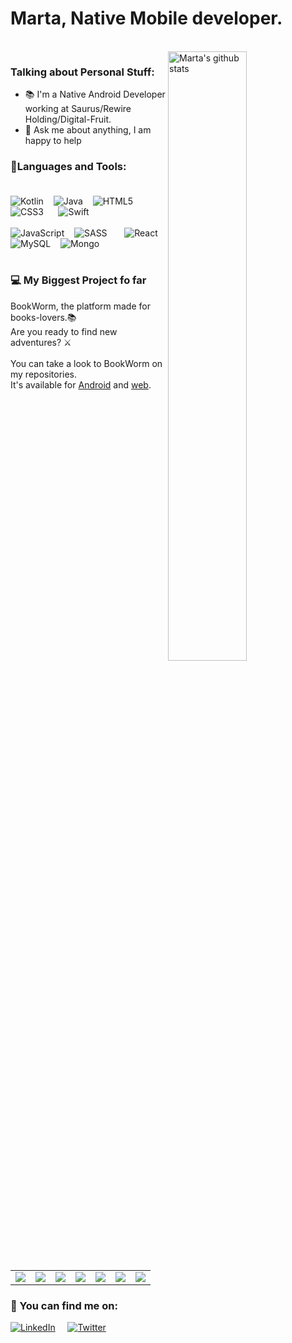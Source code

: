 <h1>Marta, Native Mobile developer. </h1>
<br/>
<!-- Talking about you -->
 <img width="50%" align="right" alt="Marta's github stats" src="https://c.tenor.com/4ryx66tWEhcAAAAd/pixel-study.gif" />
 
 ### Talking about Personal Stuff: 
- 📚 I'm a Native Android Developer working at Saurus/Rewire Holding/Digital-Fruit.<br/>
- 💬 Ask me about anything, I am happy to help <br/> 

### 🔭Languages and Tools: <br/><br/>
![Kotlin](https://img.shields.io/badge/kotlin-%230095D5.svg?style=for-the-badge&logo=kotlin&logoColor=white)&nbsp;&nbsp;&nbsp;
![Java](https://img.shields.io/badge/java-%23ED8B00.svg?style=for-the-badge&logo=java&logoColor=white)&nbsp;&nbsp;&nbsp;
![HTML5](https://img.shields.io/badge/html5-%23E34F26.svg?style=for-the-badge&logo=html5&logoColor=white) &nbsp;&nbsp;&nbsp;
![CSS3](https://img.shields.io/badge/css3-%231572B6.svg?style=for-the-badge&logo=css3&logoColor=white)&nbsp;&nbsp;&nbsp;&nbsp;&nbsp;
![Swift](https://img.shields.io/badge/Swift-FA7343?style=for-the-badge&logo=swift&logoColor=white)
<br/><br/>
![JavaScript](https://img.shields.io/badge/javascript-%23323330.svg?style=for-the-badge&logo=javascript&logoColor=%23F7DF1E)&nbsp;&nbsp;&nbsp;
![SASS](https://img.shields.io/badge/SASS-hotpink.svg?style=for-the-badge&logo=SASS&logoColor=white)&nbsp;&nbsp;&nbsp;&nbsp;&nbsp;&nbsp;
![React](https://img.shields.io/badge/React-20232A?style=for-the-badge&logo=react&logoColor=61DAFB)&nbsp;&nbsp;&nbsp;
![MySQL](https://img.shields.io/badge/mysql-%2300f.svg?style=for-the-badge&logo=mysql&logoColor=white)&nbsp;&nbsp;&nbsp;
![Mongo](https://img.shields.io/badge/MongoDB-4EA94B?style=for-the-badge&logo=mongodb&logoColor=white)&nbsp;&nbsp;&nbsp;
 &nbsp;&nbsp;&nbsp;
<br/>
<br/>

###  💻 My Biggest Project fo far
BookWorm, the platform made for books-lovers.📚 <br/>
Are you ready to find new adventures? ⚔
<br/><br/>
You can take a look to BookWorm on my repositories.
<br/>
It's available for [Android](https://github.com/martamagui/bookworm-android) and [web](https://github.com/martamagui/bookworm-app-web).
<table>
  <tbody>
    <tr>
      <td align="center">
        <img src="https://user-images.githubusercontent.com/73697174/174846009-74b4675a-73e4-403d-a8d0-0d28a103a1c6.png" >
      </td>
      <td align="center">
        <img src="https://user-images.githubusercontent.com/73697174/174846056-99dd4338-1617-44ce-8589-86aab1cddeaf.png">
      </td>
      <td>
        <img src="https://user-images.githubusercontent.com/73697174/174847474-571d7dc5-5805-438a-a1c3-cc4c420c9df4.png">
      </td>
      <td>
        <img src="https://user-images.githubusercontent.com/73697174/174847989-7229338a-0f77-4d6a-92ca-e799b2ab7265.png">
      </td>
      <td>
        <img src="https://user-images.githubusercontent.com/73697174/174848132-07794608-6a7d-4296-9e69-aac92e597d04.png">
      </td>
      <td>
        <img src="https://user-images.githubusercontent.com/73697174/175004405-24e0ab0b-b85f-4d4b-88b8-199abdb7d5a5.png">
      </td>
      <td>
        <img src="https://user-images.githubusercontent.com/73697174/175004697-17f28e3e-811c-4b16-8a73-eff9670da36c.png">
      </td>
    </tr>
  </tbody>
</table>

### 🔎 You can find me on:
<a href="https://www.linkedin.com/in/marta-m-aguilera/">![LinkedIn](https://img.shields.io/badge/linkedin-%230077B5.svg?style=for-the-badge&logo=linkedin&logoColor=white)</a> &nbsp;&nbsp;&nbsp;
<a href="https://twitter.com/marta_magui">![Twitter](https://img.shields.io/badge/Twitter-%231DA1F2.svg?style=for-the-badge&logo=Twitter&logoColor=white)</a> &nbsp;&nbsp;&nbsp;

